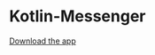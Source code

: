 # Kotlin-Messenger

[Download the app](https://github.com/luisfergromo/Kotlin-Messenger/blob/master/apk/app-debug.apk)

